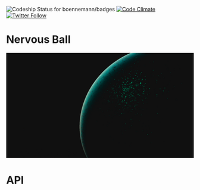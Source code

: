 ![Codeship Status for boennemann/badges](https://david-dm.org/williammanco/Elektro.svg)
[![Code Climate](https://img.shields.io/codeclimate/github/williammanco/Elektro.svg)]()
[![Twitter Follow](https://img.shields.io/twitter/follow/williammanco.svg?style=social&label=Follow)](https://twitter.com/williammanco)

# Nervous Ball
![NervousBall](./dev_experiment_william.jpg)

# API
